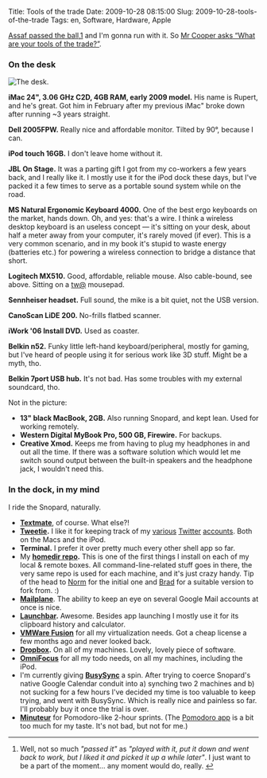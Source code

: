 Title: Tools of the trade
Date: 2009-10-28 08:15:00
Slug: 2009-10-28-tools-of-the-trade
Tags: en, Software, Hardware, Apple


[Assaf passed the ball][1],[1][2] and I'm gonna run with it. So [Mr Cooper
asks “What are your tools of the trade?”][3].

### On the desk

![The desk.][4]

**iMac 24", 3.06 GHz C2D, 4GB RAM, early 2009 model.** His name is Rupert, and he's great. Got him in February after my previous iMac" broke down after running ~3 years straight.

**Dell 2005FPW.** Really nice and affordable monitor. Tilted by 90°, because I can.

**iPod touch 16GB.** I don't leave home without it.

**JBL On Stage.** It was a parting gift I got from my co-workers a few years back, and I really like it. I mostly use it for the iPod dock these days, but I've packed it a few times to serve as a portable sound system while on the road.

**MS Natural Ergonomic Keyboard 4000.** One of the best ergo keyboards on the market, hands down. Oh, and yes: that's a wire. I think a wireless desktop keyboard is an useless concept — it's sitting on your desk, about half a meter away from your computer, it's rarely moved (if ever). This is a very common scenario, and in my book it's stupid to waste energy (batteries etc.) for powering a wireless connection to bridge a distance that short.

**Logitech MX510.** Good, affordable, reliable mouse. Also cable-bound, see above. Sitting on a [tw@][5] mousepad.

**Sennheiser headset.** Full sound, the mike is a bit quiet, not the USB version.

**CanoScan LiDE 200.** No-frills flatbed scanner.

**iWork '06 Install DVD.** Used as coaster.

**Belkin n52.** Funky little left-hand keyboard/peripheral, mostly for gaming, but I've heard of people using it for serious work like 3D stuff. Might be a myth, tho.

**Belkin 7port USB hub.** It's not bad. Has some troubles with my external soundcard, tho.

Not in the picture:

  * **13" black MacBook, 2GB.** Also running Snopard, and kept lean. Used for working remotely.
  * **Western Digital MyBook Pro, 500 GB, Firewire.** For backups.
  * **Creative Xmod.** Keeps me from having to plug my headphones in and out all the time. If there was a software solution which would let me switch sound output between the built-in speakers and the headphone jack, I wouldn't need this.

### In the dock, in my mind

I ride the Snopard, naturally.

  * **[Textmate][6]**, of course. What else?!
  * **[Tweetie][7].** I like it for keeping track of my [various][8] [Twitter][9] [accounts][10]. Both on the Macs and the iPod.
  * **Terminal.** I prefer it over pretty much every other shell app so far.
  * My **[homedir repo][11].** This is one of the first things I install on each of my local & remote boxes. All command-line-related stuff goes in there, the very same repo is used for each machine, and it's just crazy handy. Tip of the head to [Norm][12] for the initial one and [Brad][13] for a suitable version to fork from. :)
  * **[Mailplane][14]**. The ability to keep an eye on several Google Mail accounts at once is nice.
  * **[Launchbar][15].** Awesome. Besides app launching I mostly use it for its clipboard history and calculator.
  * **[VMWare Fusion][16]** for all my virtualization needs. Got a cheap license a few months ago and never looked back.
  * **[Dropbox][17].** On all of my machines. Lovely, lovely piece of software.
  * **[OmniFocus][18]** for all my todo needs, on all my machines, including the iPod.
  * I'm currently giving **[BusySync][19]** a spin. After trying to coerce Snopard's native Google Calendar conduit into a) synching two 2 machines and b) not sucking for a few hours I've decided my time is too valuable to keep trying, and went with BusySync. Which is really nice and painless so far. I'll probably buy it once the trial is over.
  * **[Minuteur][20]** for Pomodoro-like 2-hour sprints. (The [Pomodoro app][21] is a bit too much for my taste. It's not bad, but not for me.)

* * *

  1. Well, not so much _"passed it"_ as _"played with it, put it down and went back to work, but I liked it and picked it up a while later"_. I just want to be a part of the moment… any moment would do, really. [↩][22]

   [1]: http://blog.labnotes.org/2009/10/23/tools-of-the-trade/
   [2]: #fn:p225698723-1
   [3]: http://rubyflow.com/items/2865
   [4]: http://dl.dropbox.com/u/7298/blog/225698723_1.jpg
   [5]: http://gta.wikia.com/TW@
   [6]: http://macromates.com
   [7]: http://www.atebits.com/tweetie-mac/
   [8]: http://twitter.com/Carlo
   [9]: http://twitter.com/TwerpScan
   [10]: http://twitter.com/Charpool
   [11]: http://github.com/carlo/homedir
   [12]: http://github.com/norm/homedir
   [13]: http://github.com/bradleywright/homedir
   [14]: http://mailplaneapp.com/
   [15]: http://www.obdev.at/products/launchbar/index.html
   [16]: http://www.vmware.com/products/fusion
   [17]: https://www.getdropbox.com/referrals/NTcyOTg5
   [18]: http://www.omnigroup.com/omnifocus
   [19]: http://
   [20]: http://www.phg-home.com/index_mac.html
   [21]: http://pomodoro.ugolandini.com/
   [22]: #fnref:p225698723-1
